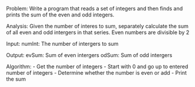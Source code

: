 Problem: 
	Write a program that reads a set of integers and then finds and prints the sum of the even and odd integers. 
 
 Analysis: 
 	Given the number of interes to sum, separately calculate the sum of all even and odd intergers in that series.
    Even numbers are divisible by 2
 
 Input:
    numInt: The number of intergers to sum
 
 Output:
    evSum: Sum of even intergers
    odSum: Sum of odd intergers
 
 Algorithm:
    - Get the number of integers 
    - Start with 0 and go up to entered number of integers
    - Determine whether the number is even or add
    - Print the sum
 